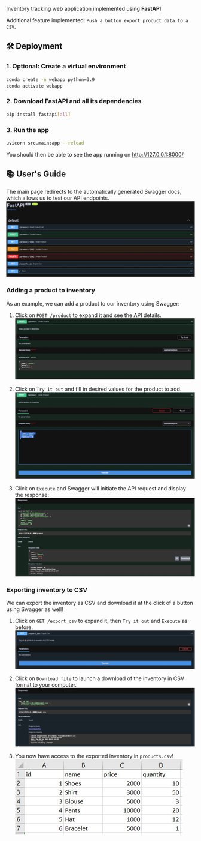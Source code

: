 Inventory tracking web application implemented using **FastAPI**.

Additional feature implemented: `Push a button export product data to a CSV`.

## 🛠️ Deployment

### 1. Optional: Create a virtual environment

```bash
conda create -n webapp python=3.9
conda activate webapp
```

### 2. Download FastAPI and all its dependencies

```bash
pip install fastapi[all]
```

### 3. Run the app

```bash
uvicorn src.main:app --reload
```

You should then be able to see the app running on http://127.0.0.1:8000/

## 📚 User's Guide

The main page redirects to the automatically generated Swagger docs, which allows us to test our API endpoints.
![swagger-main](/assets/swagger-main.jpg)

### Adding a product to inventory

As an example, we can add a product to our inventory using Swagger:

1. Click on `POST /product` to expand it and see the API details.
![swagger-create](/assets/swagger-create.jpg)

2. Click on `Try it out` and fill in desired values for the product to add.
![swagger-create-request](/assets/swagger-create-request.jpg)

3. Click on `Execute` and Swagger will initiate the API request and display the response:
![swagger-create-response](/assets/swagger-create-response.jpg)

### Exporting inventory to CSV

We can export the inventory as CSV and download it at the click of a button using Swagger as well!

1. Click on `GET /export_csv` to expand it, then `Try it out` and `Execute` as before.
![swagger-csv-request](/assets/swagger-csv-request.jpg)

2. Click on `Download file` to launch a download of the inventory in CSV format to your computer.
![swagger-csv-response](/assets/swagger-csv-response.jpg)

3. You now have access to the exported inventory in `products.csv`!
![csv-example](/assets/csv-example.jpg)
